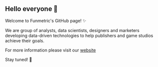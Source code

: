 ## Hello everyone 👋

Welcome to Funmetric's GitHub page! ✨

We are group of analysts, data scientists, designers and marketers developing data-driven technologies
to help publishers and game studios achieve their goals.

For more information please visit our [website](https://funmetric.io/)

Stay tuned! 🚀

<!--
**funmetric/funmetric** is a ✨ _special_ ✨ repository because its `README.md` (this file) appears on your GitHub profile.

Here are some ideas to get you started:

- 🔭 I’m currently working on ...
- 🌱 I’m currently learning ...
- 👯 I’m looking to collaborate on ...
- 🤔 I’m looking for help with ...
- 💬 Ask me about ...
- 📫 How to reach me: ...
- 😄 Pronouns: ...
- ⚡ Fun fact: ...
-->
